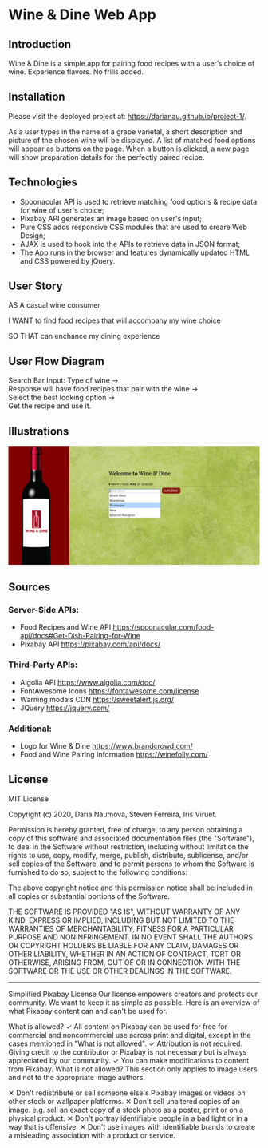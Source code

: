# Wine & Dine Web App

## Introduction

Wine & Dine is a simple app for pairing food recipes with a user’s choice of wine. Experience flavors. No frills added.

## Installation

Please visit the deployed project at: https://darianau.github.io/project-1/.  

As a user types in the name of a grape varietal, a short description and picture of the chosen wine will be displayed. A list of matched food options will appear as buttons on the page. When a button is clicked, a new page will show preparation details for the perfectly paired recipe. 

## Technologies

- Spoonacular API is used to retrieve matching food options & recipe data for wine of user's choice;
- Pixabay API generates an image based on user's input;  
- Pure CSS adds responsive CSS modules that are used to creare Web Design;  
- AJAX is used to hook into the APIs to retrieve data in JSON format;  
- The App runs in the browser and features dynamically updated HTML and CSS powered by jQuery.

## User Story

AS A casual wine consumer  

I WANT to find food recipes that will accompany my wine choice  

SO THAT can enchance my dining experience  

## User Flow Diagram 

Search Bar Input: Type of wine ->    
Response will have food recipes that pair with the wine ->  
Select the best looking option ->  
Get the recipe and use it.

## Illustrations

![wine&Dine](/assets/images/illustration.png)

## Sources

### Server-Side APIs:
- Food Recipes and Wine API https://spoonacular.com/food-api/docs#Get-Dish-Pairing-for-Wine  
- Pixabay API https://pixabay.com/api/docs/

### Third-Party APIs:
- Algolia API https://www.algolia.com/doc/
- FontAwesome Icons https://fontawesome.com/license
- Warning modals CDN https://sweetalert.js.org/
- JQuery https://jquery.com/ 

### Additional:
- Logo for Wine & Dine https://www.brandcrowd.com/ 
- Food and Wine Pairing Information https://winefolly.com/ 

## License

MIT License

Copyright (c) 2020, Daria Naumova, Steven Ferreira, Iris Viruet.

Permission is hereby granted, free of charge, to any person obtaining a copy of this software and associated documentation files (the "Software"), to deal in the Software without restriction, including without limitation the rights to use, copy, modify, merge, publish, distribute, sublicense, and/or sell copies of the Software, and to permit persons to whom the Software is furnished to do so, subject to the following conditions:

The above copyright notice and this permission notice shall be included in all copies or substantial portions of the Software.

THE SOFTWARE IS PROVIDED "AS IS", WITHOUT WARRANTY OF ANY KIND, EXPRESS OR IMPLIED, INCLUDING BUT NOT LIMITED TO THE WARRANTIES OF MERCHANTABILITY, FITNESS FOR A PARTICULAR PURPOSE AND NONINFRINGEMENT. IN NO EVENT SHALL THE AUTHORS OR COPYRIGHT HOLDERS BE LIABLE FOR ANY CLAIM, DAMAGES OR OTHER LIABILITY, WHETHER IN AN ACTION OF CONTRACT, TORT OR OTHERWISE, ARISING FROM, OUT OF OR IN CONNECTION WITH THE SOFTWARE OR THE USE OR OTHER DEALINGS IN THE SOFTWARE.

---------------------------------------------------------------------------------------------------------------------------------------
Simplified Pixabay License
Our license empowers creators and protects our community. We want to keep it as simple as possible. Here is an overview of what Pixabay content can and can't be used for.

What is allowed?
✓	All content on Pixabay can be used for free for commercial and noncommercial use across print and digital, except in the cases mentioned in "What is not allowed".
✓	Attribution is not required. Giving credit to the contributor or Pixabay is not necessary but is always appreciated by our community.
✓	You can make modifications to content from Pixabay.
What is not allowed?
This section only applies to image users and not to the appropriate image authors.

✕	Don't redistribute or sell someone else's Pixabay images or videos on other stock or wallpaper platforms.
✕	Don't sell unaltered copies of an image. e.g. sell an exact copy of a stock photo as a poster, print or on a physical product.
✕	Don't portray identifiable people in a bad light or in a way that is offensive.
✕	Don't use images with identifiable brands to create a misleading association with a product or service.




